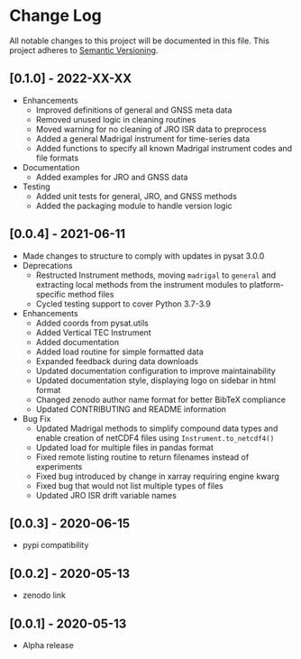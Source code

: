 # Change Log
All notable changes to this project will be documented in this file.
This project adheres to [Semantic Versioning](https://semver.org/).

## [0.1.0] - 2022-XX-XX
- Enhancements
   - Improved definitions of general and GNSS meta data
   - Removed unused logic in cleaning routines
   - Moved warning for no cleaning of JRO ISR data to preprocess
   - Added a general Madrigal instrument for time-series data
   - Added functions to specify all known Madrigal instrument codes and
     file formats
- Documentation
   - Added examples for JRO and GNSS data
- Testing
   - Added unit tests for general, JRO, and GNSS methods
   - Added the packaging module to handle version logic

## [0.0.4] - 2021-06-11
- Made changes to structure to comply with updates in pysat 3.0.0
- Deprecations
  - Restructed Instrument methods, moving `madrigal` to `general` and extracting
    local methods from the instrument modules to platform-specific method files
  - Cycled testing support to cover Python 3.7-3.9
- Enhancements
  - Added coords from pysat.utils
  - Added Vertical TEC Instrument
  - Added documentation
  - Added load routine for simple formatted data
  - Expanded feedback during data downloads
  - Updated documentation configuration to improve maintainability
  - Updated documentation style, displaying logo on sidebar in html format
  - Changed zenodo author name format for better BibTeX compliance
  - Updated CONTRIBUTING and README information
- Bug Fix
  - Updated Madrigal methods to simplify compound data types and enable
    creation of netCDF4 files using `Instrument.to_netcdf4()`
  - Updated load for multiple files in pandas format
  - Fixed remote listing routine to return filenames instead of experiments
  - Fixed bug introduced by change in xarray requiring engine kwarg
  - Fixed bug that would not list multiple types of files
  - Updated JRO ISR drift variable names

## [0.0.3] - 2020-06-15
- pypi compatibility

## [0.0.2] - 2020-05-13
- zenodo link

## [0.0.1] - 2020-05-13
- Alpha release
